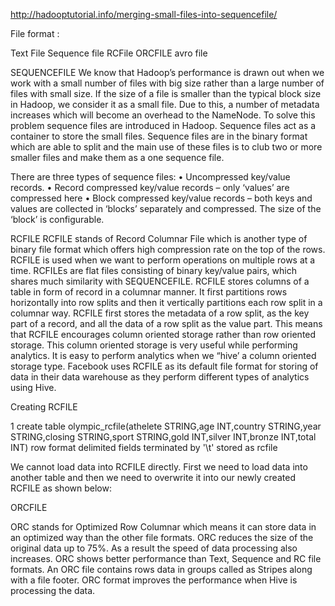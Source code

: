http://hadooptutorial.info/merging-small-files-into-sequencefile/

File format :

Text File
Sequence file
RCFile
ORCFILE
avro file	



SEQUENCEFILE
We know that Hadoop’s performance is drawn out when we work with a small number of files with big size rather than a large number of files with small size. If the size of a file is smaller than the typical block size in Hadoop, we consider it as a small file. Due to this, a number of metadata increases which will become an overhead to the NameNode. To solve this problem sequence files are introduced in Hadoop. Sequence files act as a container to store the small files.
Sequence files are in the binary format which are able to split and the main use of these files is to club two or more smaller files and make them as a one sequence file.

There are three types of sequence files:
• Uncompressed key/value records.
• Record compressed key/value records – only ‘values’ are compressed here
• Block compressed key/value records – both keys and values are collected in ‘blocks’ separately and compressed. The size of the ‘block’ is configurable.


RCFILE
RCFILE stands of Record Columnar File which is another type of binary file format which offers high compression rate on the top of the rows.
RCFILE is used when we want to perform operations on multiple rows at a time.
RCFILEs are flat files consisting of binary key/value pairs, which shares much similarity with SEQUENCEFILE. RCFILE stores columns of a table in form of record in a columnar manner. It first partitions rows horizontally into row splits and then it vertically partitions each row split in a columnar way. RCFILE first stores the metadata of a row split, as the key part of a record, and all the data of a row split as the value part. This means that RCFILE encourages column oriented storage rather than row oriented storage.
This column oriented storage is very useful while performing analytics. It is easy to perform analytics when we “hive’ a column oriented storage type.
Facebook uses RCFILE as its default file format for storing of data in their data warehouse as they perform different types of analytics using Hive.

Creating RCFILE

1
create table olympic_rcfile(athelete STRING,age INT,country STRING,year STRING,closing STRING,sport STRING,gold INT,silver INT,bronze INT,total INT) row format delimited fields terminated by '\t' stored as rcfile

We cannot load data into RCFILE directly. First we need to load data into another table and then we need to overwrite it into our newly created RCFILE as shown below:

ORCFILE

ORC stands for Optimized Row Columnar which means it can store data in an optimized way than the other file formats. ORC reduces the size of the original data up to 75%. As a result the speed of data processing also increases. ORC shows better performance than Text, Sequence and RC file formats.
An ORC file contains rows data in groups called as Stripes along with a file footer. ORC format improves the performance when Hive is processing the data.




